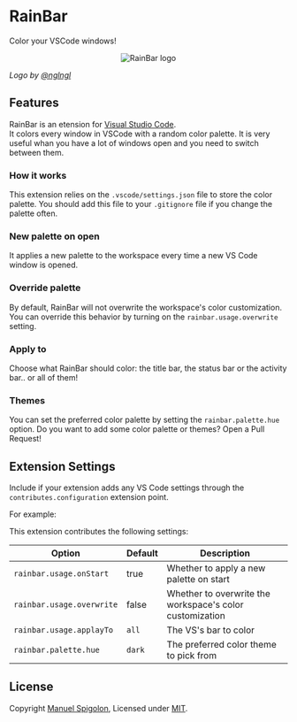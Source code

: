 # RainBar

Color your VSCode windows!

<p align="center">
  <img src="ABS link" alt="RainBar logo" />
</p>

_Logo by [@nglngl](https://github.com/nglngl)_

## Features

RainBar is an etension for [Visual Studio Code](https://code.visualstudio.com/).  
It colors every window in VSCode with a random color palette.
It is very useful whan you have a lot of windows open and you need to switch between them.

### How it works

This extension relies on the `.vscode/settings.json` file to store the color palette.
You should add this file to your `.gitignore` file if you change the palette often.

### New palette on open

It applies a new palette to the workspace every time a new VS Code window is opened.

### Override palette

By default, RainBar will not overwrite the workspace's color customization.
You can override this behavior by turning on the `rainbar.usage.overwrite` setting.

### Apply to

Choose what RainBar should color: the title bar, the status bar or the activity bar.. or all of them!

### Themes

You can set the preferred color palette by setting the `rainbar.palette.hue` option.
Do you want to add some color palette or themes? Open a Pull Request!


## Extension Settings

Include if your extension adds any VS Code settings through the `contributes.configuration` extension point.

For example:

This extension contributes the following settings:

| Option | Default | Description |
| ------ | ------- | ----------- |
| `rainbar.usage.onStart`     | true | Whether to apply a new palette on start |
| `rainbar.usage.overwrite`   | false | Whether to overwrite the workspace's color customization |
| `rainbar.usage.applayTo`    | `all` | The VS's bar to color |
| `rainbar.palette.hue`       | `dark` | The preferred color theme to pick from |


## License

Copyright [Manuel Spigolon](https://github.com/Eomm), Licensed under [MIT](./LICENSE).
